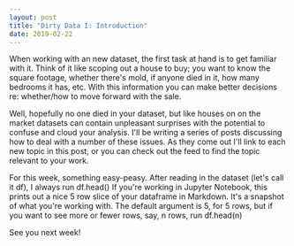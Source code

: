 ```yaml
---
layout: post
title: "Dirty Data I: Introduction"
date: 2019-02-22
---
```


When working with an new dataset, the first task at hand is to get
familiar with it. Think of it like scoping out a house to buy; you want
to know the square footage, whether there's mold, if anyone died in
it, how many bedrooms it has, etc. With this information you can make 
better decisions re: whether/how to move forward with the sale.

Well, hopefully no one died in your dataset, but like houses on on the 
market datasets can contain unpleasant surprises with the potential to
confuse and cloud your analysis. I'll be writing a series of posts 
discussing how to deal with a number of these issues. As they come out
I'll link to each new topic in this post, or you can check out the feed
to find the topic relevant to your work.

For this week, something easy-peasy. After reading in the dataset
(let's call it df), I always run 
df.head() 
If you're working in Jupyter Notebook, this prints out a nice 5 row 
slice of your dataframe in Markdown. It's a snapshot of what you're 
working with. The default argument is 5, for 5 rows, but if you want to 
see more or fewer rows, say, <e>n</e> rows, run
df.head(n)

See you next week!


